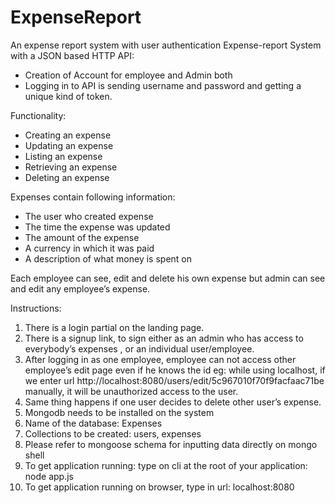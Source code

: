 # ExpenseReport
An expense report system with user authentication
Expense-report System with a JSON based HTTP API:

-	Creation of Account for employee and Admin both
-	Logging in to API is sending username and password and getting a unique kind of token.

Functionality:
-	Creating an expense
-	Updating an expense
-	Listing an expense
-	Retrieving an expense
-	Deleting an expense

Expenses contain following information:
-	The user who created expense
-	The time the expense was updated
-	The amount of the expense
-	A currency in which it was paid
-	A description of what money is spent on

Each employee can see, edit and delete his own expense but admin can see and edit any employee’s expense.

Instructions:

1.	There is a login partial on the landing page.
2.	There is a signup link, to sign either as an admin who has access to everybody’s expenses , or an individual user/employee.
3.	After logging in as one employee, employee can not access other employee’s edit page even if he knows the id eg: while using localhost, if we enter url http://localhost:8080/users/edit/5c967010f70f9facfaac71be
manually, it will be unauthorized access to the user. 
4.	Same thing happens if one user decides to delete other user’s expense.
5.	Mongodb needs to be installed on the system
6.	Name of the database: Expenses
7.	Collections to be created: users, expenses
8.	Please refer to mongoose schema for inputting data directly on mongo shell
9. To get application running: type on cli at the root of your application: node app.js
10. To get application running on browser, type in url: localhost:8080


